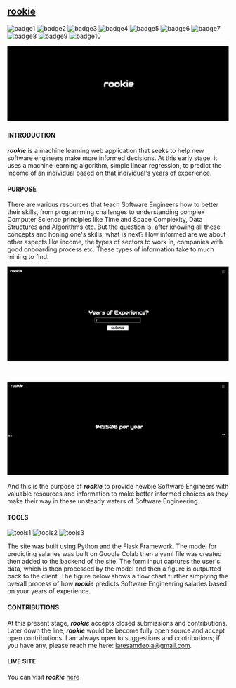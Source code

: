 ## [rookie](https://futuresalary2app.herokuapp.com/) 
![badge1](https://img.shields.io/badge/status-live-success)
![badge2](https://img.shields.io/badge/deployment-heroku-black)
![badge3](https://img.shields.io/badge/languages-python-black)
![badge4](https://img.shields.io/badge/languages-jinja-black)
![badge5](https://img.shields.io/badge/technologies-HTML5-black)
![badge6](https://img.shields.io/badge/technologies-CSS3-black)
![badge7](https://img.shields.io/badge/technologies-flask-black)
![badge8](https://img.shields.io/badge/technologies-numpy-black)
![badge9](https://img.shields.io/badge/technologies-pandas-black)
![badge10](https://img.shields.io/badge/technologies-sklearn-lightgrey)

![rookie](./rookielandingpage.jpg)


#### INTRODUCTION

***rookie*** is a machine learning web application that seeks to help new software engineers make more informed decisions. At this early stage, it uses a machine learning algorithm, simple linear regression, to predict the income of an individual based on that individual's years of experience.

#### PURPOSE

There are various resources that teach Software Engineers how to better their skills, from programming challenges to understanding complex Computer Science principles like Time and Space Complexity, Data Structures and Algorithms etc. But the question is, after knowing all these concepts and honing one's skills, what is next? How informed are we about other aspects like income, the types of sectors to work in, companies with good onboarding process etc. These types of information take to much mining to find.

![rookieyears](rookie2years.jpg)

<br/>

![rookieyears](rookie2yrspred.jpg)

And this is the purpose of ***rookie*** to provide newbie Software Engineers with valuable resources and information to make better informed choices as they make their way in these unsteady waters of Software Engineering.

#### TOOLS
![tools1](https://img.shields.io/badge/-flask-black)
![tools2](https://img.shields.io/badge/-python-black)
![tools3](https://img.shields.io/badge/-Google%20Colab-black)

The site was built using Python and the Flask Framework. The model for predicting salaries was built on Google Colab then a yaml file was created then added to the backend of the site. The form input captures the user's data, which is then processed by the model and then a figure is outputted back to the client. The figure below shows a flow chart further simplying the overall process of how ***rookie*** predicts Software Engineering salaries based on your years of experience.

#### CONTRIBUTIONS

At this present stage, ***rookie*** accepts closed submissions and contributions. Later down the line, ***rookie*** would be become fully open source and accept open contributions. I am always open to suggestions and contributions; if you have any, please reach me here: laresamdeola@gmail.com.

#### LIVE SITE

You can visit ***rookie*** [here](https://futuresalary2app.herokuapp.com/)
